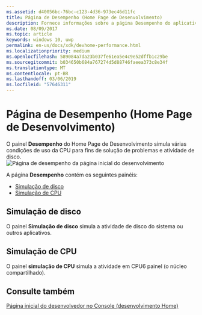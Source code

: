 ```yaml
---
ms.assetid: d40056bc-76bc-c123-4d36-973ec46d11fc
title: Página de Desempenho (Home Page de Desenvolvimento)
description: Fornece informações sobre a página Desempenho do aplicativo Home Page de Desenvolvimento para Xbox One.
ms.date: 08/09/2017
ms.topic: article
keywords: windows 10, uwp
permalink: en-us/docs/xdk/devhome-performance.html
ms.localizationpriority: medium
ms.openlocfilehash: 589084a7da23b037fe61ea5e4c9e52dffb1c29be
ms.sourcegitcommit: b034650b684a767274d5d88746faeea373c8e34f
ms.translationtype: MT
ms.contentlocale: pt-BR
ms.lasthandoff: 03/06/2019
ms.locfileid: "57646311"
---
```

# <a name="performance-page-dev-home"></a>Página de Desempenho (Home Page de Desenvolvimento)
   
  
O painel **Desempenho** do Home Page de Desenvolvimento simula várias condições de uso da CPU para fins de solução de problemas e atividade de disco.   
 ![Página de desempenho da página inicial do desenvolvimento](images/devhome_performance.png)   
  
A página **Desempenho** contém os seguintes painéis:   
 
   *  [Simulação de disco](#ID4EEB)  
   *  [Simulação de CPU](#ID4EOB)  

 
<a id="ID4EEB"></a>

   

## <a name="disk-simulation"></a>Simulação de disco  
   
  
O painel **Simulação de disco** simula a atividade de disco do sistema ou outros aplicativos.   
  
<a id="ID4EOB"></a>

   

## <a name="cpu-simulation"></a>Simulação de CPU  
   
  
O painel **simulação de CPU** simula a atividade em CPU6 painel (o núcleo compartilhado).   
  
<a id="ID4EYB"></a>

   

## <a name="see-also"></a>Consulte também  
 [Página inicial do desenvolvedor no Console (desenvolvimento Home)](dev-home.md)

  